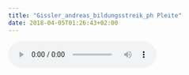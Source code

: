 ```yaml
---
title: "Gissler_andreas_bildungsstreik_ph Pleite"
date: 2018-04-05T01:26:43+02:00
---
```


<audio controls>
	<source src="gissler_andreas_bildungsstreik_ph-pleite.wav">
	Your browser does not support the audio element
</audio>